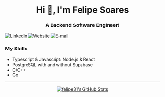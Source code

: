 <h1 align="center">Hi 👋, I'm Felipe Soares </h1>

<h3 align="center">A Backend Software Engineer!</h3>


[![Linkedin](https://img.shields.io/badge/LinkedIn-0077B5?style=for-the-badge&logo=linkedin&logoColor=white)](https://www.linkedin.com/in/felipe31soares/)
[![Website](https://img.shields.io/website?down_color=red&down_message=offline&style=for-the-badge&up_color=green&up_message=up&url=https%3A%2F%2Ffelipesoar.es)](https://felipesoar.es)
[![E-mail](https://img.shields.io/badge/e--mail-felipe31soares%40gmail.com-orange?&style=for-the-badge)](mailto:felipe31soares@gmail.com)


### My Skills
- Typescript & Javascript: Node.js & React
- PostgreSQL with and without Supabase
- C/C++
- Go

---
<div align="center">
  <a href="https://awesome-github-stats.azurewebsites.net/index.html??cardType=level&theme=monokai&preferLogin=false" >    <img  alt="felipe31's GitHub Stats" src="https://awesome-github-stats.azurewebsites.net/user-stats/felipe31?cardType=level&theme=monokai&preferLogin=false"/>  </a>
</div>
